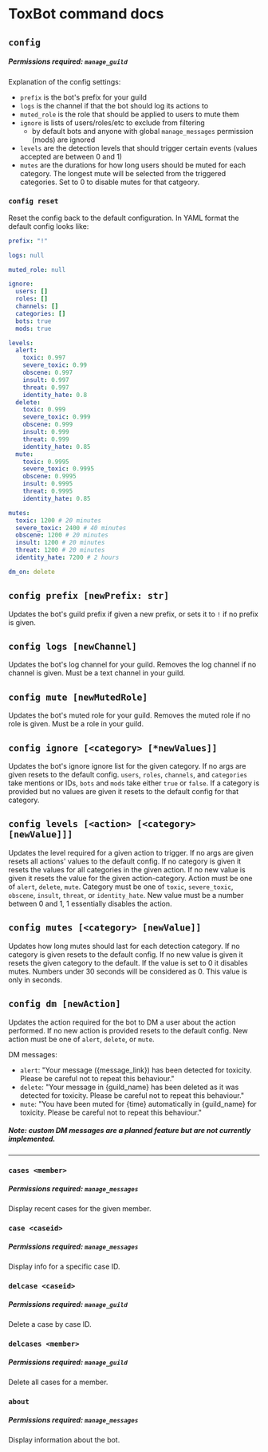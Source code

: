 # ToxBot command docs

## `config`

##### Permissions required: `manage_guild`

Explanation of the config settings:

- `prefix` is the bot's prefix for your guild
- `logs` is the channel if that the bot should log its actions to
- `muted_role` is the role that should be applied to users to mute them
- `ignore` is lists of users/roles/etc to exclude from filtering
  - by default bots and anyone with global `manage_messages` permission (mods) are ignored
- `levels` are the detection levels that should trigger certain events (values accepted are between 0 and 1)
- `mutes` are the durations for how long users should be muted for each category. The longest mute will be selected from the triggered categories. Set to 0 to disable mutes for that catgeory.

### `config reset`

Reset the config back to the default configuration. In YAML format the default config looks like:

```yaml
prefix: "!"

logs: null

muted_role: null

ignore:
  users: []
  roles: []
  channels: []
  categories: []
  bots: true
  mods: true

levels:
  alert:
    toxic: 0.997
    severe_toxic: 0.99
    obscene: 0.997
    insult: 0.997
    threat: 0.997
    identity_hate: 0.8
  delete:
    toxic: 0.999
    severe_toxic: 0.999
    obscene: 0.999
    insult: 0.999
    threat: 0.999
    identity_hate: 0.85
  mute:
    toxic: 0.9995
    severe_toxic: 0.9995
    obscene: 0.9995
    insult: 0.9995
    threat: 0.9995
    identity_hate: 0.85

mutes:
  toxic: 1200 # 20 minutes
  severe_toxic: 2400 # 40 minutes
  obscene: 1200 # 20 minutes
  insult: 1200 # 20 minutes
  threat: 1200 # 20 minutes
  identity_hate: 7200 # 2 hours

dm_on: delete
```

## `config prefix [newPrefix: str]`

Updates the bot's guild prefix if given a new prefix, or sets it to `!` if no prefix is given.

## `config logs [newChannel]`

Updates the bot's log channel for your guild. Removes the log channel if no channel is given. Must be a text channel in your guild.

## `config mute [newMutedRole]`

Updates the bot's muted role for your guild. Removes the muted role if no role is given. Must be a role in your guild.

## `config ignore [<category> [*newValues]]`

Updates the bot's ignore ignore list for the given category. If no args are given resets to the default config. `users`, `roles`, `channels`, and `categories` take mentions or IDs, `bots` and `mods` take either `true` or `false`. If a category is provided but no values are given it resets to the default config for that category.

## `config levels [<action> [<category> [newValue]]]`

Updates the level required for a given action to trigger. If no args are given resets all actions' values to the default config. If no category is given it resets the values for all categories in the given action. If no new value is given it resets the value for the given action-category. Action must be one of `alert`, `delete`, `mute`. Category must be one of `toxic`, `severe_toxic`, `obscene`, `insult`, `threat`, or `identity_hate`. New value must be a number between 0 and 1, 1 essentially disables the action.

## `config mutes [<category> [newValue]]`

Updates how long mutes should last for each detection category. If no category is given resets to the default config. If no new value is given it resets the given category to the default. If the value is set to 0 it disables mutes. Numbers under 30 seconds will be considered as 0. This value is only in seconds.

## `config dm [newAction]`

Updates the action required for the bot to DM a user about the action performed. If no new action is provided resets to the default config. New action must be one of `alert`, `delete`, or `mute`.

DM messages:

- `alert`: "Your message ({message_link}) has been detected for toxicity. Please be careful not to repeat this behaviour."
- `delete`: "Your message in {guild_name} has been deleted as it was detected for toxicity. Please be careful not to repeat this behaviour."
- `mute`: "You have been muted for {time} automatically in {guild_name} for toxicity. Please be careful not to repeat this behaviour."

##### Note: custom DM messages are a planned feature but are not currently implemented.

---

### `cases <member>`
##### Permissions required: `manage_messages`

Display recent cases for the given member.

### `case <caseid>`
##### Permissions required: `manage_messages`

Display info for a specific case ID.

### `delcase <caseid>`
##### Permissions required: `manage_guild`

Delete a case by case ID.

### `delcases <member>`
##### Permissions required: `manage_guild`

Delete all cases for a member.

### `about`
##### Permissions required: `manage_messages`

Display information about the bot.